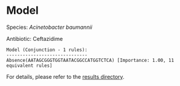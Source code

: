 
# Model

Species: *Acinetobacter baumannii*

Antibiotic: Ceftazidime

```
Model (Conjunction - 1 rules):
------------------------------
Absence(AATAGCGGGTGGTAATACGGCCATGGTCTCA) [Importance: 1.00, 11 equivalent rules]

```

For details, please refer to the [results directory](../../../../../results/scm_b/acinetobacter%20baumannii/ceftazidime/repeat_9/).


